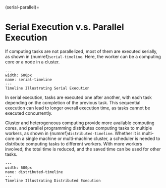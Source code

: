 (serial-parallel)=
# Serial Execution v.s. Parallel Execution

If computing tasks are not parallelized, most of them are executed serially, as shown in {numref}`serial-timeline`. Here, the worker can be a computing core or a node in a cluster.

```{figure} ../img/ch-parallel-computing/serial-timeline.svg
---
width: 600px
name: serial-timeline
---
Timeline Illustrating Serial Execution
```

In serial execution, tasks are executed one after another, with each task depending on the completion of the previous task. This sequential execution can lead to longer overall execution time, as tasks cannot be executed concurrently.

Cluster and heterogeneous computing provide more available computing cores, and parallel programming distributes computing tasks to multiple workers, as shown in {numref}`distributed-timeline`. Whether it is multi-core on a single machine or multi-machine cluster, a scheduler is needed to distribute computing tasks to different workers. With more workers involved, the total time is reduced, and the saved time can be used for other tasks.

```{figure} ../img/ch-parallel-computing/distributed-timeline.svg
---
width: 600px
name: distributed-timeline
---
Timeline Illustrating Distributed Execution
```